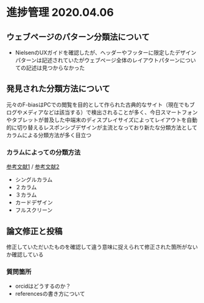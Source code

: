 # 進捗管理 2020.04.06

## ウェブページのパターン分類法について
- NielsenのUXガイドを確認したが、ヘッダーやフッターに限定したデザインパターンは記述されていたがウェブページ全体のレイアウトパターンについての記述は見つからなかった

## 発見された分類方法について
元々のF-biasはPCでの閲覧を目的として作られた古典的なサイト（現在でもブログやメディアなどは該当する）で検出されることが多く、今日スマートフォンやタブレットが普及した中端末のディスプレイサイズによってレイアウトを自動的に切り替えるレスポンシブデザインが主流となっており新たな分類方法としてカラムによる分類方法が多く目立つ
### カラムによっての分類方法
[参考文献1](https://mtame.jp/design/web_layout/) / 
[参考文献2](https://creator.levtech.jp/tips/article/52/)
- シングルカラム
- ２カラム
- ３カラム
- カードデザイン
- フルスクリーン


## 論文修正と投稿
修正していただいたものを確認して違う意味に捉えられて修正された箇所がないか確認している
### 質問箇所
- orcidはどうするのか？
- referencesの書き方について